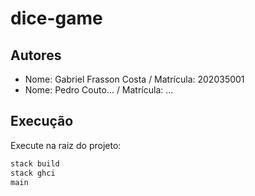 # dice-game

## Autores
 - Nome: Gabriel Frasson Costa / Matrícula: 202035001
 - Nome: Pedro Couto... / Matrícula: ...

## Execução
Execute na raiz do projeto:
```bash
stack build
stack ghci
main
```